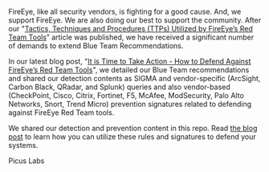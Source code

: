 FireEye, like all security vendors, is fighting for a good cause. And, we support FireEye. We are also doing our best to support the community. After our "[Tactics, Techniques and Procedures (TTPs) Utilized by FireEye’s Red Team Tools](https://www.picussecurity.com/resource/blog/techniques-tactics-procedures-utilized-by-fireeye-red-team-tools)” article was published, we have received a significant number of demands to extend Blue Team Recommendations.  
  
In our latest blog post, "[It is Time to Take Action - How to Defend Against FireEye’s Red Team Tools](https://www.picussecurity.com/resource/blog/how-to-defend-against-fireeye-s-red-team-tools)", we detailed our Blue Team recommendations and shared our detection contents as SIGMA and vendor-specific (ArcSight, Carbon Black, QRadar, and Splunk) queries and also vendor-based (CheckPoint, Cisco, Citrix, Fortinet, F5, McAfee, ModSecurity, Palo Alto Networks, Snort, Trend Micro) prevention signatures related to defending against FireEye Red Team tools.

We shared our detection and prevention content in this repo. Read [the blog post](https://www.picussecurity.com/resource/blog/how-to-defend-against-fireeye-s-red-team-tools) to learn how you can utilize these rules and signatures to defend your systems.

Picus Labs
